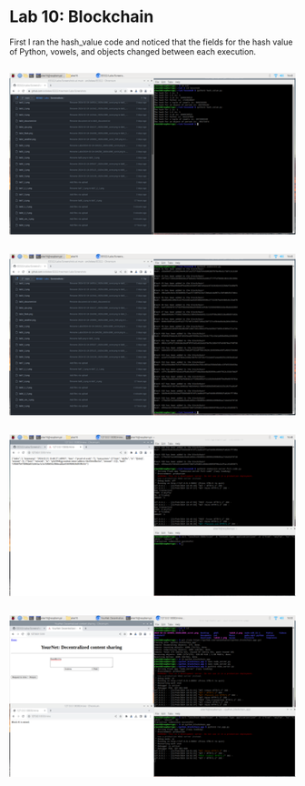 # Lab 10: Blockchain

First I ran the hash_value code and noticed that the fields for the hash value of Python, vowels, and objects changed between each execution. 

![](Screenshots/lab10_1.png)
---
![](Screenshots/lab10_2.png)
---
![](Screenshots/lab10_3.png)
---
![](Screenshots/lab10_4.png)
---
